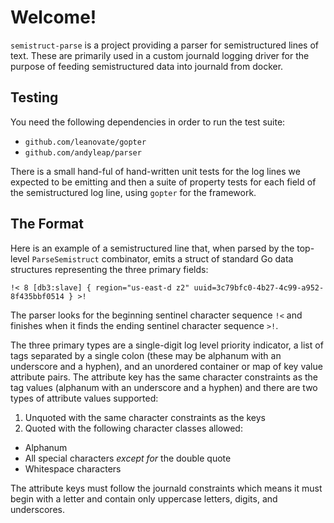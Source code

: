 # Welcome!

`semistruct-parse` is a project providing a parser for semistructured lines of
text. These are primarily used in a custom journald logging driver for the
purpose of feeding semistructured data into journald from docker.

## Testing

You need the following dependencies in order to run the test suite:

- `github.com/leanovate/gopter`
- `github.com/andyleap/parser`

There is a small hand-ful of hand-written unit tests for the log lines we
expected to be emitting and then a suite of property tests for each field of the
semistructured log line, using `gopter` for the framework.

## The Format

Here is an example of a semistructured line that, when parsed by the top-level
`ParseSemistruct` combinator, emits a struct of standard Go data structures
representing the three primary fields:

`!< 8 [db3:slave] { region="us-east-d z2" uuid=3c79bfc0-4b27-4c99-a952-8f435bbf0514 } >!`

The parser looks for the beginning sentinel character sequence `!<` and finishes
when it finds the ending sentinel character sequence `>!`.

The three primary types are a single-digit log level priority indicator, a list
of tags separated by a single colon (these may be alphanum with an underscore
and a hyphen), and an unordered container or map of key value attribute
pairs. The attribute key has the same character constraints as the tag values
(alphanum with an underscore and a hyphen) and there are two types of attribute
values supported:

1. Unquoted with the same character constraints as the keys
2. Quoted with the following character classes allowed:
  - Alphanum
  - All special characters _except for_ the double quote
  - Whitespace characters
  
The attribute keys must follow the journald constraints which means it must
begin with a letter and contain only uppercase letters, digits, and underscores.
